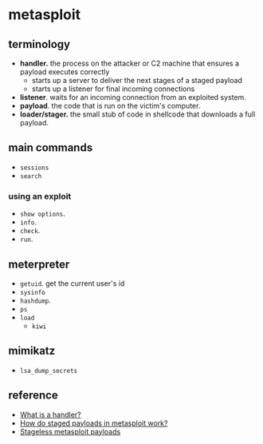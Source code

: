 # metasploit

## terminology

- **handler.** the process on the attacker or C2 machine that ensures a payload executes correctly
  - starts up a server to deliver the next stages of a staged payload
  - starts up a listener for final incoming connections
- **listener**. waits for an incoming connection from an exploited system.
- **payload**. the code that is run on the victim's computer.
- **loader/stager.** the small stub of code in shellcode that downloads a full payload.

## main commands
- `sessions`
- `search`

### using an exploit
- `show options`.
- `info`.
- `check`.
- `run`.

## meterpreter
- `getuid`. get the current user's id
- `sysinfo`
- `hashdump`.
- `ps`
- `load`
  - `kiwi`
    
## mimikatz
- `lsa_dump_secrets`

## reference

- [What is a handler?](https://docs.rapid7.com/metasploit/working-with-payloads/)
- [How do staged payloads in metasploit work?](https://buffered.io/posts/staged-vs-stageless-handlers/)
- [Stageless metasploit payloads](https://blog.rapid7.com/2015/03/25/stageless-meterpreter-payloads/)
